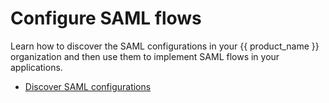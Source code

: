 # Configure SAML flows

Learn how to discover the SAML configurations in your {{ product_name }} organization and then use them to implement SAML flows in your applications.

- [Discover SAML configurations](../../guides/authentication/saml/discover-saml-configs/)